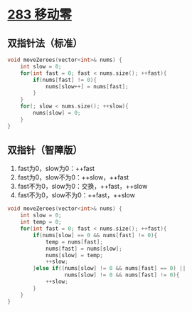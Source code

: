 # [283 移动零](https://leetcode.cn/problems/move-zeroes/)

## 双指针法（标准）

```c++
void moveZeroes(vector<int>& nums) {
    int slow = 0;
    for(int fast = 0; fast < nums.size(); ++fast){
        if(nums[fast] != 0){
            nums[slow++] = nums[fast];
        }
    }
    for(; slow < nums.size(); ++slow){
        nums[slow] = 0;
    }
}
```

## 双指针（智障版） 

1. fast为0，slow为0：++fast
2. fast为0，slow不为0：++slow，++fast
3. fast不为0，slow为0：交换，++fast，++slow
4. fast不为0，slow不为0：++fast，++slow

```c++
void moveZeroes(vector<int>& nums) {
    int slow = 0;
    int temp = 0;
    for(int fast = 0; fast < nums.size(); ++fast){
        if(nums[slow] == 0 && nums[fast] != 0){
            temp = nums[fast];
            nums[fast] = nums[slow];
            nums[slow] = temp;
            ++slow;
        }else if((nums[slow] != 0 && nums[fast] == 0) ||
                  nums[slow] != 0 && nums[fast] != 0){
            ++slow;
        }
    }
}
```

